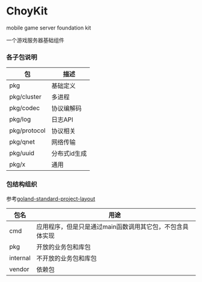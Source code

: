 # ChoyKit

mobile game server foundation kit

一个游戏服务器基础组件


### 各子包说明


  包        |  描述
------------|------------
pkg         | 基础定义
pkg/cluster  | 多进程
pkg/codec    | 协议编解码
pkg/log      | 日志API
pkg/protocol | 协议相关
pkg/qnet     | 网络传输
pkg/uuid     | 分布式id生成
pkg/x        | 通用


### 包结构组织

参考[goland-standard-project-layout](https://github.com/golang-standards/project-layout)

  包名   |  用途
---------|--------
 cmd      | 应用程序，但是只是通过main函数调用其它包，不包含具体实现
 pkg      | 开放的业务包和库包
 internal | 不开放的业务包和库包
 vendor   | 依赖包

